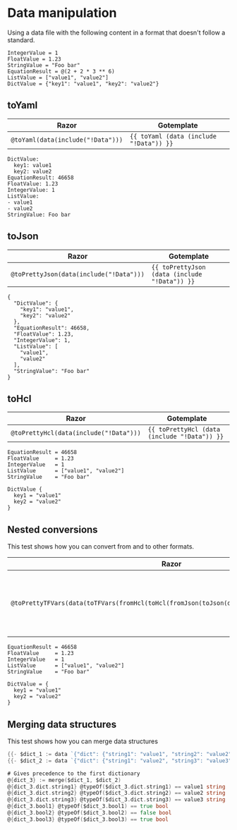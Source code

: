 # Data manipulation

Using a data file with the following content in a format that doesn't follow a standard.

```data
IntegerValue = 1
FloatValue = 1.23
StringValue = "Foo bar"
EquationResult = @(2 + 2 * 3 ** 6)
ListValue = ["value1", "value2"]
DictValue = {"key1": "value1", "key2": "value2"}
```

## toYaml

| Razor | Gotemplate
| ---   | ---
| ```@toYaml(data(include("!Data")))``` | ```{{ toYaml (data (include "!Data")) }}```

```data
DictValue:
  key1: value1
  key2: value2
EquationResult: 46658
FloatValue: 1.23
IntegerValue: 1
ListValue:
- value1
- value2
StringValue: Foo bar
```

## toJson

| Razor | Gotemplate
| ---   | ---
| ```@toPrettyJson(data(include("!Data")))``` | ```{{ toPrettyJson (data (include "!Data")) }}```

```data
{
  "DictValue": {
    "key1": "value1",
    "key2": "value2"
  },
  "EquationResult": 46658,
  "FloatValue": 1.23,
  "IntegerValue": 1,
  "ListValue": [
    "value1",
    "value2"
  ],
  "StringValue": "Foo bar"
}
```

## toHcl

| Razor | Gotemplate
| ---   | ---
| ```@toPrettyHcl(data(include("!Data")))``` | ```{{ toPrettyHcl (data (include "!Data")) }}```

```data
EquationResult = 46658
FloatValue     = 1.23
IntegerValue   = 1
ListValue      = ["value1", "value2"]
StringValue    = "Foo bar"

DictValue {
  key1 = "value1"
  key2 = "value2"
}
```

## Nested conversions

This test shows how you can convert from and to other formats.

| Razor | Gotemplate
| ---   | ---
| ```@toPrettyTFVars(data(toTFVars(fromHcl(toHcl(fromJson(toJson(data(include("!Data")))))))))``` | ```{{ toPrettyTFVars (data (toTFVars (fromHcl (toHcl (fromJson (toJson (data (include "!Data")))))))) }}```

```data
EquationResult = 46658
FloatValue     = 1.23
IntegerValue   = 1
ListValue      = ["value1", "value2"]
StringValue    = "Foo bar"

DictValue = {
  key1 = "value1"
  key2 = "value2"
}
```

## Merging data structures

This test shows how you can merge data structures

```go
{{- $dict_1 := data `{"dict": {"string1": "value1", "string2": "value2"}, "bool1": true, "bool2": false}` }}
{{- $dict_2 := data `{"dict": {"string1": "value2", "string3": "value3"}, "bool1": false, "bool3": true}` }}

# Gives precedence to the first dictionary
@{dict_3} := merge($dict_1, $dict_2)
@{dict_3.dict.string1} @typeOf($dict_3.dict.string1) == value1 string
@{dict_3.dict.string2} @typeOf($dict_3.dict.string2) == value2 string
@{dict_3.dict.string3} @typeOf($dict_3.dict.string3) == value3 string
@{dict_3.bool1} @typeOf($dict_3.bool1) == true bool
@{dict_3.bool2} @typeOf($dict_3.bool2) == false bool
@{dict_3.bool3} @typeOf($dict_3.bool3) == true bool
```
